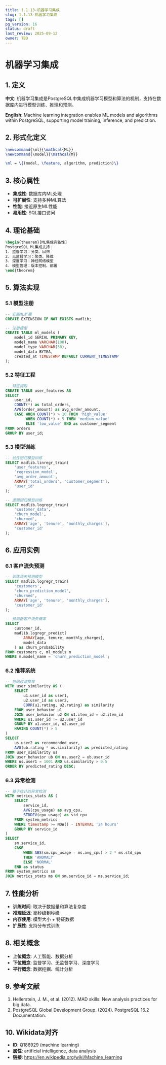 ```yaml
---
title: 1.1.13-机器学习集成
slug: 1.1.13-机器学习集成
tags: []
pg_version: 16
status: draft
last_review: 2025-09-12
owner: TBD
---
```


# 机器学习集成

## 1. 定义

**中文**: 机器学习集成是PostgreSQL中集成机器学习模型和算法的机制，支持在数据库内进行模型训练、推理和预测。

**English**: Machine learning integration enables ML models and algorithms within PostgreSQL, supporting model training, inference, and prediction.

## 2. 形式化定义

```latex
\newcommand{\ml}{\mathcal{ML}}
\newcommand{\model}{\mathcal{M}}

\ml = \{(model, \feature, algorithm, prediction)\}
```

## 3. 核心属性

- **集成性**: 数据库内ML处理
- **可扩展性**: 支持多种ML算法
- **性能**: 接近原生ML性能
- **易用性**: SQL接口访问

## 4. 理论基础

```latex
\begin{theorem}[ML集成完备性]
PostgreSQL ML集成支持：
1. 监督学习：分类、回归
2. 无监督学习：聚类、降维
3. 深度学习：神经网络模型
4. 模型管理：版本控制、部署
\end{theorem}
```

## 5. 算法实现

### 5.1 模型注册

```sql
-- 安装ML扩展
CREATE EXTENSION IF NOT EXISTS madlib;

-- 注册模型
CREATE TABLE ml_models (
    model_id SERIAL PRIMARY KEY,
    model_name VARCHAR(100),
    model_type VARCHAR(50),
    model_data BYTEA,
    created_at TIMESTAMP DEFAULT CURRENT_TIMESTAMP
);
```

### 5.2 特征工程

```sql
-- 特征提取
CREATE TABLE user_features AS
SELECT 
    user_id,
    COUNT(*) as total_orders,
    AVG(order_amount) as avg_order_amount,
    CASE WHEN COUNT(*) > 10 THEN 'high_value' 
         WHEN COUNT(*) > 5 THEN 'medium_value' 
         ELSE 'low_value' END as customer_segment
FROM orders
GROUP BY user_id;
```

### 5.3 模型训练

```sql
-- 线性回归模型训练
SELECT madlib.linregr_train(
    'user_features',
    'regression_model',
    'avg_order_amount',
    ARRAY['total_orders', 'customer_segment'],
    'user_id'
);

-- 逻辑回归模型训练
SELECT madlib.logregr_train(
    'customer_data',
    'churn_model',
    'churned',
    ARRAY['age', 'tenure', 'monthly_charges'],
    'customer_id'
);
```

## 6. 应用实例

### 6.1 客户流失预测

```sql
-- 训练流失预测模型
SELECT madlib.logregr_train(
    'customers',
    'churn_prediction_model',
    'churned',
    ARRAY['age', 'tenure', 'monthly_charges'],
    'customer_id'
);

-- 预测新客户流失概率
SELECT 
    customer_id,
    madlib.logregr_predict(
        ARRAY[age, tenure, monthly_charges],
        model_data
    ) as churn_probability
FROM customers c, ml_models m
WHERE m.model_name = 'churn_prediction_model';
```

### 6.2 推荐系统

```sql
-- 协同过滤推荐
WITH user_similarity AS (
    SELECT 
        u1.user_id as user1,
        u2.user_id as user2,
        CORR(u1.rating, u2.rating) as similarity
    FROM user_behavior u1
    JOIN user_behavior u2 ON u1.item_id = u2.item_id
    WHERE u1.user_id != u2.user_id
    GROUP BY u1.user_id, u2.user_id
    HAVING COUNT(*) > 5
)
SELECT 
    us.user2 as recommended_user,
    AVG(ub.rating * us.similarity) as predicted_rating
FROM user_similarity us
JOIN user_behavior ub ON us.user2 = ub.user_id
WHERE us.user1 = 1001 AND us.similarity > 0.5
ORDER BY predicted_rating DESC;
```

### 6.3 异常检测

```sql
-- 基于统计的异常检测
WITH metrics_stats AS (
    SELECT 
        service_id,
        AVG(cpu_usage) as avg_cpu,
        STDDEV(cpu_usage) as std_cpu
    FROM system_metrics
    WHERE timestamp >= NOW() - INTERVAL '24 hours'
    GROUP BY service_id
)
SELECT 
    sm.service_id,
    CASE 
        WHEN ABS(sm.cpu_usage - ms.avg_cpu) > 2 * ms.std_cpu 
        THEN 'ANOMALY'
        ELSE 'NORMAL'
    END as status
FROM system_metrics sm
JOIN metrics_stats ms ON sm.service_id = ms.service_id;
```

## 7. 性能分析

- **训练时间**: 取决于数据量和算法复杂度
- **推理延迟**: 毫秒级到秒级
- **内存使用**: 模型大小 + 特征数据
- **扩展性**: 支持分布式训练

## 8. 相关概念

- **上位概念**: 人工智能、数据分析
- **下位概念**: 监督学习、无监督学习、深度学习
- **平行概念**: 数据挖掘、统计分析

## 9. 参考文献

1. Hellerstein, J. M., et al. (2012). MAD skills: New analysis practices for big data.
2. PostgreSQL Global Development Group. (2024). PostgreSQL 16.2 Documentation.

## 10. Wikidata对齐

- **ID**: Q186929 (machine learning)
- **属性**: artificial intelligence, data analysis
- **链接**: <https://en.wikipedia.org/wiki/Machine_learning>
